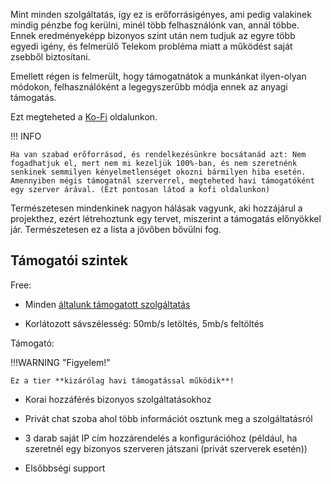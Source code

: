 Mint minden szolgáltatás, így ez is erőforrásigényes, ami pedig valakinek mindig pénzbe fog kerülni, minél több felhasználónk van, annál többe. Ennek eredményeképp bizonyos szint után nem tudjuk az egyre több egyedi igény, és felmerülő Telekom probléma miatt a működést saját zsebből biztosítani.

Emellett régen is felmerült, hogy támogatnátok a munkánkat ilyen-olyan módokon, felhasználóként a legegyszerűbb módja ennek az anyagi támogatás.

Ezt megteheted a [Ko-Fi](https://ko-fi.com/fxtelekom) oldalunkon.

!!! INFO

    Ha van szabad erőforrásod, és rendelkezésünkre bocsátanád azt: Nem fogadhatjuk el, mert nem mi kezeljük 100%-ban, és nem szeretnénk senkinek semmilyen kényelmetlenséget okozni bármilyen hiba esetén. Amennyiben mégis támogatnál szerverrel, megteheted havi támogatóként egy szerver árával. (Ezt pontosan látod a kofi oldalunkon)

Természetesen mindenkinek nagyon hálásak vagyunk, aki hozzájárul a projekthez, ezért létrehoztunk egy tervet, miszerint a támogatás előnyökkel jár. Természetesen ez a lista a jövőben bővülni fog.

## Támogatói szintek
Free:

* Minden [általunk támogatott szolgáltatás](../services)

* Korlátozott sávszélesség: 50mb/s letöltés, 5mb/s feltöltés

Támogató:

!!!WARNING "Figyelem!"
    
    Ez a tier **kizárólag havi támogatással működik**!

* Korai hozzáférés bizonyos szolgáltatásokhoz

* Privát chat szoba ahol több információt osztunk meg a szolgáltatásról

* 3 darab saját IP cím hozzárendelés a konfigurációhoz (például, ha szeretnél egy bizonyos szerveren játszani (privát szerverek esetén))

* Elsőbbségi support
